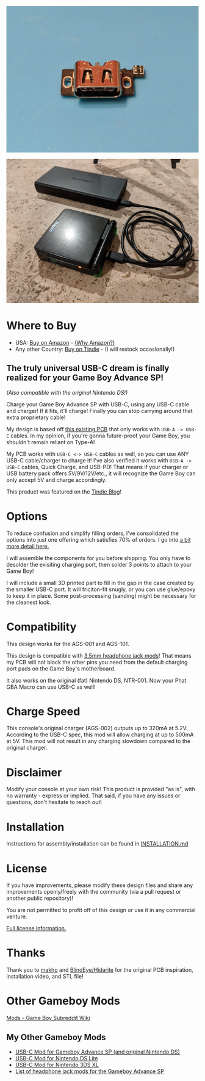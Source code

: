 [![PCB](https://github.com/rorosaurus/gba-sp-usb-c/blob/master/images/pcb-front.jpg)](https://www.tindie.com/products/20612/)

[![Final result](https://github.com/rorosaurus/gba-sp-usb-c/blob/master/images/completed-test.jpg)](https://www.tindie.com/products/20612/)

# Where to Buy

* USA: [Buy on Amazon](https://smile.amazon.com/dp/B08L72TZWD) - [(Why Amazon?)](https://github.com/rorosaurus/gba-sp-usb-c/blob/master/why-sell-on-amazon.md)
* Any other Country: [Buy on Tindie](https://www.tindie.com/products/20612/) - (I will restock occasionally!)

## The truly universal USB-C dream is finally realized for your Game Boy Advance SP!

*(Also compatible with the original Nintendo DS!)*

Charge your Game Boy Advance SP with USB-C, using any USB-C cable and charger! If it fits, it'll charge! Finally you can stop carrying around that extra proprietary cable!

My design is based off [this existing PCB](https://oshpark.com/shared_projects/I6UOH6gb) that only works with ````USB-A -> USB-C```` cables. In my opinion, if you're gonna future-proof your Game Boy, you shouldn't remain reliant on Type-A!

My PCB works with ````USB-C <-> USB-C```` cables as well, so you can use ANY USB-C cable/charger to charge it! I've also verified it works with ````USB-A -> USB-C```` cables, Quick Charge, and USB-PD! That means if your charger or USB battery pack offers 5V/9V/12V/etc., it will recognize the Game Boy can only accept 5V and charge accordingly.

This product was featured on the [Tindie Blog](https://blog.tindie.com/2020/07/game-boy-advance-sp-usb-c-charging-port/)!

# Options

To reduce confusion and simplify filling orders, I've consolidated the options into just one offering which satisfies 70% of orders. I go into [a bit more detail here.](https://github.com/rorosaurus/gba-sp-usb-c/blob/master/why-sell-on-amazon.md)

I will assemble the components for you before shipping. You only have to desolder the exisiting charging port, then solder 3 points to attach to your Game Boy!

I will include a small 3D printed part to fill in the gap in the case created by the smaller USB-C port. It will friciton-fit snugly, or you can use glue/epoxy to keep it in place. Some post-processing (sanding) might be necessary for the cleanest look.

# Compatibility

This design works for the AGS-001 and AGS-101.

This design is compatible with [3.5mm headphone jack mods](https://github.com/rorosaurus/gba-sp-headphone-jack)! That means my PCB will not block the other pins you need from the default charging port pads on the Game Boy's motherboard.

It also works on the original (fat) Nintendo DS, NTR-001. Now your Phat GBA Macro can use USB-C as well!

# Charge Speed

This console's original charger (AGS-002) outputs up to 320mA at 5.2V. According to the USB-C spec, this mod will allow charging at up to 500mA at 5V. This mod will not result in any charging slowdown compared to the original charger.

# Disclaimer

Modify your console at your own risk! This product is provided "as is", with no warranty - express or implied. That said, if you have any issues or questions, don't hesitate to reach out!

# Installation

Instructions for assembly/installation can be found in [INSTALLATION.md](https://github.com/rorosaurus/gba-sp-usb-c/blob/master/INSTALLATION.md)

# License
If you have improvements, please modify these design files and share any improvements openly/freely with the community (via a pull request or another public repository)!

You are not permitted to profit off of this design or use it in any commercial venture.

[Full license information.](https://github.com/rorosaurus/gba-sp-usb-c/blob/master/LICENSE.md)

# Thanks
Thank you to [makho](https://www.youtube.com/channel/UC5FYpo9lFqK1Y7wqjPuANFw) and [BlindEye/Hidarite](https://www.tindie.com/stores/hidarite/) for the original PCB inspiration, installation video, and STL file!

# Other Gameboy Mods

[Mods - Game Boy Subreddit Wiki](https://www.reddit.com/r/GameBoy/wiki/mods)

## My Other Gameboy Mods

* [USB-C Mod for Gameboy Advance SP (and original Nintendo DS)](https://github.com/rorosaurus/gba-sp-usb-c/)
* [USB-C Mod for Nintendo DS Lite](https://github.com/rorosaurus/nds-lite-usb-c/)
* [USB-C Mod for Nintendo 3DS XL](https://github.com/rorosaurus/3ds-xl-usb-c/)
* [List of headphone jack mods for the Gameboy Advance SP](https://github.com/rorosaurus/gba-sp-headphone-jack/)